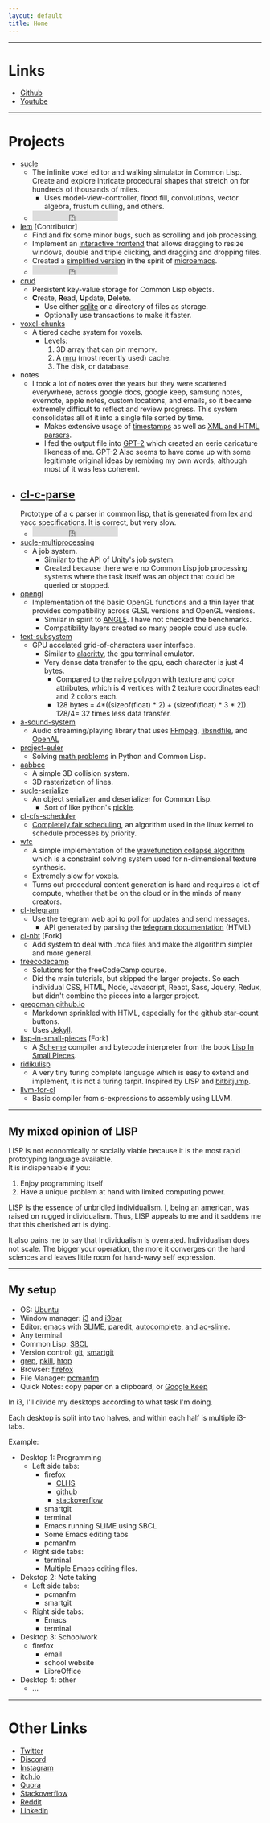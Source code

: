 ```yaml
---
layout: default
title: Home
---
```

***

# Links

- [Github](https://github.com/gregcman)
- [Youtube](https://www.youtube.com/channel/UCqmBXq8zxsmU5YSQWGRUHgA)

***

# Projects

- [sucle](https://github.com/gregcman/sucle)
  - The infinite voxel editor and walking simulator in Common Lisp. Create and explore intricate procedural shapes that stretch on for hundreds of thousands of miles.
    - Uses model-view-controller, flood fill, convolutions, vector algebra, frustum culling, and others. 
  - <iframe src="https://ghbtns.com/github-btn.html?user=gregcman&repo=sucle&type=star&count=true" frameborder="0" scrolling="0" width="170px" height="20px"></iframe>
- [lem](https://github.com/cxxxr/lem) [Contributor]
  - Find and fix some minor bugs, such as scrolling and job processing.
  - Implement an [interactive frontend](https://github.com/gregcman/sucle/tree/master/src/lem-opengl) that allows dragging to resize windows, double and triple clicking, and dragging and dropping files.
  - Created a [simplified version](https://github.com/gregcman/minilem) in the spirit of [microemacs](https://github.com/torvalds/uemacs).
  - <iframe src="https://ghbtns.com/github-btn.html?user=cxxxr&repo=lem&type=star&count=true" frameborder="0" scrolling="0" width="170px" height="20px"></iframe>
- [crud](https://github.com/gregcman/sucle/tree/master/src/crud)
  - Persistent key-value storage for Common Lisp objects.
  - **C**reate, **R**ead, **U**pdate, **D**elete. 
    - Use either [sqlite](https://www.sqlite.org/index.html) or a directory of files as storage. 
    - Optionally use transactions to make it faster.
- [voxel-chunks](https://github.com/gregcman/sucle/blob/master/src/sucle/voxel-chunks.lisp)
  - A tiered cache system for voxels.
    - Levels:
      1. 3D array that can pin memory.
      2. A [mru](https://en.wikipedia.org/wiki/Cache_replacement_policies#Most_recently_used_(MRU)) (most recently used) cache.
      3. The disk, or database.
- notes
  - I took a lot of notes over the years but they were scattered everywhere, across google docs, google keep, samsung notes, evernote, apple notes, custom locations, and emails, so it became extremely difficult to reflect and review progress. This system consolidates all of it into a single file sorted by time.  
    - Makes extensive usage of [timestamps](https://common-lisp.net/project/local-time/manual.html) as well as [XML and HTML parsers](https://github.com/Shinmera/plump).
    - I fed the output file into [GPT-2](https://github.com/openai/gpt-2) which created an eerie caricature likeness of me. GPT-2 Also seems to have come up with some legitimate original ideas by remixing my own words, although most of it was less coherent. 
- [cl-c-parse](https://github.com/gregcman/cl-c-parse)
  -
  Prototype of a c parser in common lisp, that is generated from lex and yacc specifications. It is  correct, but very slow.
  - <iframe src="https://ghbtns.com/github-btn.html?user=gregcman&repo=cl-c-parse&type=star&count=true" frameborder="0" scrolling="0" width="170px" height="20px"></iframe>
- [sucle-multiprocessing](https://github.com/gregcman/sucle/tree/master/src/sucle-multiprocessing)
  - A job system.
    - Similar to the API of [Unity](https://unity.com/)'s job system.
    - Created because there were no Common Lisp job processing systems where the task itself was an object that could be queried or stopped.
- [opengl](https://github.com/gregcman/sucle/tree/master/src/opengl)
  - Implementation of the basic OpenGL functions and a thin layer that provides compatibility across GLSL versions and OpenGL versions.
    - Similar in spirit to [ANGLE](https://github.com/google/angle). I have not checked the benchmarks.
    - Compatibility layers created so many people could use sucle.
- [text-subsystem](https://github.com/gregcman/sucle/tree/master/src/text-subsystem)
  - GPU accelated grid-of-characters user interface.
    - Similar to [alacritty](https://github.com/alacritty/alacritty), the gpu terminal emulator.
    - Very dense data transfer to the gpu, each character is just 4 bytes.
      - Compared to the naive polygon with texture and color attributes, which is 4 vertices with 2 texture coordinates each and 2 colors each.
      - 128 bytes = 4*((sizeof(float) * 2) + (sizeof(float) * 3 * 2)). 128/4= 32 times less data transfer.
- [a-sound-system](https://github.com/gregcman/a-sound-system)
  - Audio streaming/playing library that uses [FFmpeg](https://ffmpeg.org/), [libsndfile](http://www.mega-nerd.com/libsndfile/), and [OpenAL](https://www.openal.org/)
- [project-euler](https://github.com/gregcman/project-euler)
  - Solving [math problems](https://projecteuler.net/) in Python and Common Lisp.
- [aabbcc](https://github.com/gregcman/sucle/blob/master/src/aabbcc/aabbcc.lisp)
  - A simple 3D collision system.
  - 3D rasterization of lines.
- [sucle-serialize](https://github.com/gregcman/sucle/tree/master/src/sucle-serialize)
  - An object serializer and deserializer for Common Lisp.
    - Sort of like python's [pickle](https://docs.python.org/3/library/pickle.html). 
- [cl-cfs-scheduler](https://github.com/gregcman/cl-cfs-scheduler)
  - [Completely fair scheduling](https://en.wikipedia.org/wiki/Completely_Fair_Scheduler), an algorithm used in the linux kernel to schedule processes by priority.
- [wfc](https://github.com/gregcman/sucle/blob/wfc/src/sucle/wfc.lisp)
  - A simple implementation of the [wavefunction collapse algorithm](https://github.com/mxgmn/WaveFunctionCollapse) which is a constraint solving system used for n-dimensional texture synthesis.
  - Extremely slow for voxels.
  - Turns out procedural content generation is hard and requires a lot of compute, whether that be on the cloud or in the minds of many creators.
- [cl-telegram](https://github.com/gregcman/cl-telegram)
  - Use the telegram web api to poll for updates and send messages.
    - API generated by parsing the [telegram documentation](https://core.telegram.org/bots/api) (HTML)
- [cl-nbt](https://github.com/pull-request-perhaps/cl-nbt) [Fork]
  - Add system to deal with .mca files and make the algorithm simpler and more general.
- [freecodecamp](https://github.com/gregcman/freecodecamp)
  - Solutions for the freeCodeCamp course.
  - Did the main tutorials, but skipped the larger projects. So each individual CSS, HTML, Node, Javascript, React, Sass, Jquery, Redux, but didn't combine the pieces into a larger project.
- [gregcman.github.io](https://github.com/gregcman/gregcman.github.io)
  - Markdown sprinkled with HTML, especially for the github star-count buttons.
  - Uses [Jekyll](https://jekyllrb.com/).
- [lisp-in-small-pieces](https://github.com/gregcman/lisp-in-small-pieces) [Fork]
  - A [Scheme](https://en.wikipedia.org/wiki/Scheme_(programming_language)) compiler and bytecode interpreter from the book [Lisp In Small Pieces](https://wiki.c2.com/?LispInSmallPieces).
- [ridikulisp](https://github.com/gregcman/ridikulisp)
  - A very tiny turing complete language which is easy to extend and implement, it is not a turing tarpit. Inspired by LISP and [bitbitjump](https://esolangs.org/wiki/BitBitJump).
- [llvm-for-cl](https://github.com/gregcman/llvm-for-cl)
  - Basic compiler from s-expressions to assembly using LLVM.

***
## My mixed opinion of LISP

LISP is not economically or socially viable because it is the most rapid prototyping language available.<br>
It is indispensable if you:
1. Enjoy programming itself
2. Have a unique problem at hand with limited computing power.

LISP is the essence of unbridled individualism.
I, being an american, was raised on rugged individualism. Thus, LISP appeals to me and it saddens me that this cherished art is dying.

It also pains me to say that Individualism is overrated. Individualism does not scale. The bigger your operation, the more it converges on the hard sciences and leaves little room for hand-wavy self expression.

***
## My setup
- OS: [Ubuntu](https://ubuntu.com/)
- Window manager: [i3](https://i3wm.org/) and [i3bar](https://i3wm.org/i3bar/)
- Editor: [emacs](https://www.gnu.org/software/emacs/) with [SLIME](https://common-lisp.net/project/slime/), [paredit](https://www.emacswiki.org/emacs/ParEdit), [autocomplete](https://github.com/auto-complete/auto-complete), and [ac-slime](https://github.com/purcell/ac-slime).
- Any terminal
- Common Lisp: [SBCL](http://www.sbcl.org/)
- Version control: [git](https://en.wikipedia.org/wiki/Git), [smartgit](https://www.syntevo.com/smartgit/)
- [grep](https://en.wikipedia.org/wiki/Grep), [pkill](https://en.wikipedia.org/wiki/Pkill), [htop](https://hisham.hm/htop/)
- Browser: [firefox](https://www.mozilla.org/en-US/)
- File Manager: [pcmanfm](https://wiki.lxde.org/en/PCManFM)
- Quick Notes: copy paper on a clipboard, or [Google Keep](https://keep.google.com)

In i3, I'll divide my desktops according to what task I'm doing.

Each desktop is split into two halves, and within each half is multiple i3-tabs.

Example:

- Desktop 1: Programming
  - Left side tabs:
    - firefox
      - [CLHS](http://clhs.lisp.se/)
      - [github](https://github.com/)
      - [stackoverflow](https://stackoverflow.com/)
    - smartgit
    - terminal
    - Emacs running SLIME using SBCL
    - Some Emacs editing tabs
    - pcmanfm
  - Right side tabs:
    - terminal
    - Multiple Emacs editing files. 
- Dekstop 2: Note taking
  - Left side tabs:
    - pcmanfm
    - smartgit
  - Right side tabs:
    - Emacs
    - terminal
- Desktop 3: Schoolwork
  - firefox
    - email
    - school website
    - LibreOffice
- Desktop 4: other
  - ...

***

# Other Links

- [Twitter](https://twitter.com/gregcman1)
- [Discord](https://discord.gg/rj9gUSm)
- [Instagram](https://www.instagram.com/gregcman3/)
- [itch.io](https://gregcman.itch.io/)
- [Quora](https://www.quora.com/profile/Greg-C-Man)
- [Stackoverflow](https://stackoverflow.com/users/11832878/greg-c-man)
- [Reddit](https://www.reddit.com/user/gregcman)
- [Linkedin](https://www.linkedin.com/in/gregorio-manabat/)